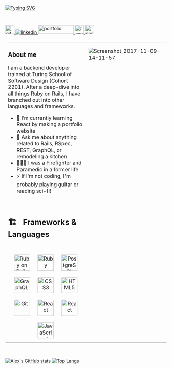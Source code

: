 [![Typing SVG](https://readme-typing-svg.herokuapp.com?font=Finlandica&size=100&color=424191&background=E6B34D&center=true&vCenter=true&width=1000&height=250&lines=Alex+Psitos;software+developer)](https://git.io/typing-svg)

![]()  

<br/>  
<a href="https://github.com/https://github.com/psitosam" target="_blank">
<img src=https://img.shields.io/badge/github-%2324292e.svg?&style=for-the-badge&logo=github&logoColor=white alt=github style="margin-bottom: 5px; height: 28px;" />
</a>
<a href="https://www.linkedin.com/in/alex-psitos-5429a1232/" target="_blank">
<img src=https://img.shields.io/badge/linkedin-%231E77B5.svg?&style=for-the-badge&logo=linkedin&logoColor=white alt=linkedin style="margin-bottom: 5px;" />
</a>
<a href="mailto:apsitos08@gmail.com?" target="_blank">
<img src="https://img.shields.io/badge/Gmail-D14836?style=for-the-badge&logo=gmail&logoColor=white" alt=portfolio style="margin-bottom: 5px; height: 28px; width: 110px;" />
</a> 
<a href="/Resume627Alex.pdf" target="_blank" download>
<img src="https://img.shields.io/badge/my-Resume-orange" alt=resume style="margin-bottom: 5px; height: 28px; " />
</a> 
<a href="https://www.alexpsitos.dev/" target="_blank">
<img src=/portfolio_badge1.png alt=portfolio style="margin-bottom: 5px; height: 28px; " />
</a>
<br/>  


<table><tr><td valign="top" width="50%">


### About me  
I am a backend developer trained at Turing School of Software Design (Cohort 2201). After a deep-dive into all things Ruby on Rails, I have branched out into other languages and frameworks.
  </br>
  - 🌱 I’m currently learning React by making a portfolio website
  - 💬 Ask me about anything related to Rails, RSpec, REST, GraphQL, or remodeling a kitchen
  - 👨🏻‍🚒 I was a Firefighter and Paramedic in a former life 
  - ⚡ If I'm not coding, I'm probably playing guitar or reading sci-fi!
</br>
<h2> 🏗 &nbsp; Frameworks & Languages</h2> 
</br>
<div align="center">
<img style="margin: 10px" src="https://profilinator.rishav.dev/skills-assets/rails-original-wordmark.svg" alt="Ruby on Rails" height="50" />  
<img style="margin: 10px" src="https://profilinator.rishav.dev/skills-assets/ruby-original-wordmark.svg" alt="Ruby" height="50" />  
<img style="margin: 10px" src="https://profilinator.rishav.dev/skills-assets/postgresql-original-wordmark.svg" alt="PostgreSQL" height="50" /> 
 
<img style="margin: 10px" src="https://profilinator.rishav.dev/skills-assets/graphql.png" alt="GraphQL" height="50" />  
 
<img style="margin: 10px" src="https://profilinator.rishav.dev/skills-assets/css3-original-wordmark.svg" alt="CSS3" height="50" />  
<img style="margin: 10px" src="https://profilinator.rishav.dev/skills-assets/html5-original-wordmark.svg" alt="HTML5" height="50" />  
<img style="margin: 10px" src="https://profilinator.rishav.dev/skills-assets/git-scm-icon.svg" alt="Git" height="50" />  
 <img style="margin: 10px" src="https://profilinator.rishav.dev/skills-assets/nodeJS-original-wordmark.svg" alt="React" height="50" />
<img style="margin: 10px" src="https://profilinator.rishav.dev/skills-assets/react-original-wordmark.svg" alt="React" height="50" />  
<img style="margin: 10px" src="https://profilinator.rishav.dev/skills-assets/javascript-original.svg" alt="JavaScript" height="50" /> 
</div>  
</td><td valign="top" width="50%">


![Screenshot_2017-11-09-14-11-57](https://user-images.githubusercontent.com/95240894/181350280-4f835316-5422-419b-83f4-994c533a559a.png)



</td></tr></table>
<br />


[![Alex's GitHub stats](https://github-readme-stats.vercel.app/api?username=psitosam&show_icons=true&theme=dark)](https://github.com/psitosam/github-readme-stats)
[![Top Langs](https://github-readme-stats.vercel.app/api/top-langs/?username=psitosam&layout=compact&theme=dark)](https://github.com/psitosam/github-readme-stats)




